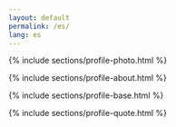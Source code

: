 ```yaml
---
layout: default
permalink: /es/
lang: es
---
```

{% include sections/profile-photo.html %}

{% include sections/profile-about.html %}

{% include sections/profile-base.html %}

{% include sections/profile-quote.html %}
